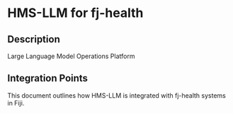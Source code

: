 # HMS-LLM for fj-health

## Description

Large Language Model Operations Platform

## Integration Points

This document outlines how HMS-LLM is integrated with fj-health systems in Fiji.
